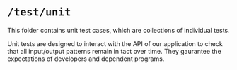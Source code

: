 # `/test/unit`
This folder contains unit test cases, which are collections of individual tests.

Unit tests are designed to interact with the API of our application to check that all input/output patterns remain in tact over time. They gaurantee the expectations of developers and dependent programs.
